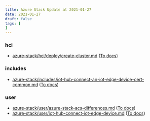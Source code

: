 ```yaml
---
title: Azure Stack Update at 2021-01-27
date: 2021-01-27
draft: false
tags: [
]
---
```


### hci
- [azure-stack/hci/deploy/create-cluster.md](https://github.com/MicrosoftDocs/azure-stack-docs/compare/ade740c..18fb087#diff-2ecf308c634813758aecc17770ff275ec7c20bad184782c9d1818b31f08c0738) ([To docs](https://docs.microsoft.com/en-us/azure-stack/hci/deploy/create-cluster?WT.mc_id=AZ-MVP-5003408))
    
### includes
- [azure-stack/includes/iot-hub-connect-an-iot-edge-device-cert-common.md](https://github.com/MicrosoftDocs/azure-stack-docs/compare/ade740c..18fb087#diff-983b0cca77bf3ba2e80fc4211d44ac8710d702e85e0e92b9022e5e5bc6d9ce0c) ([To docs](https://docs.microsoft.com/en-us/azure-stack/includes/iot-hub-connect-an-iot-edge-device-cert-common?WT.mc_id=AZ-MVP-5003408))
    
### user
- [azure-stack/user/azure-stack-acs-differences.md](https://github.com/MicrosoftDocs/azure-stack-docs/compare/ade740c..18fb087#diff-ab3bdf03d754f9374586fc1487d5f601b260e3100784bf2731a8bcd6ae957931) ([To docs](https://docs.microsoft.com/en-us/azure-stack/user/azure-stack-acs-differences?WT.mc_id=AZ-MVP-5003408))
- [azure-stack/user/iot-hub-connect-iot-edge-device.md](https://github.com/MicrosoftDocs/azure-stack-docs/compare/ade740c..18fb087#diff-67860b75ec8bd8e79823fa8fd9da30a2159d747d19e36ffc08fa657bb671194f) ([To docs](https://docs.microsoft.com/en-us/azure-stack/user/iot-hub-connect-iot-edge-device?WT.mc_id=AZ-MVP-5003408))
    
